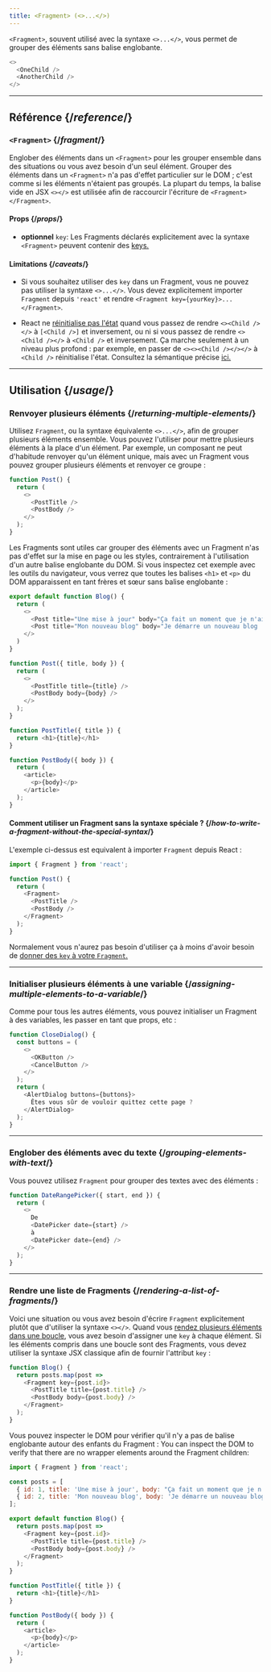 ```yaml
---
title: <Fragment> (<>...</>)
---
```


<Intro>

`<Fragment>`, souvent utilisé avec la syntaxe `<>...</>`, vous permet de grouper des éléments sans balise englobante.

```js
<>
  <OneChild />
  <AnotherChild />
</>
```

</Intro>

<InlineToc />

---

## Référence {/*reference*/}

### `<Fragment>` {/*fragment*/}

Englober des éléments dans un `<Fragment>` pour les grouper ensemble dans des situations ou vous avez besoin d'un seul élément. Grouper des éléments dans un `<Fragment>` n'a pas d'effet particulier sur le DOM ; c'est comme si les éléments n'étaient pas groupés. La plupart du temps, la balise vide en JSX `<></>` est utilisée afin de raccourcir l'écriture de `<Fragment></Fragment>`.

#### Props {/*props*/}

- **optionnel** `key`: Les Fragments déclarés explicitement avec la syntaxe `<Fragment>` peuvent contenir des [keys.](/learn/rendering-lists#keeping-list-items-in-order-with-key)

#### Limitations {/*caveats*/}

- Si vous souhaitez utiliser des `key` dans un Fragment, vous ne pouvez pas utiliser la syntaxe `<>...</>`. Vous devez explicitement importer `Fragment` depuis `'react'` et rendre `<Fragment key={yourKey}>...</Fragment>`.

- React ne [réinitialise pas l'état](/learn/preserving-and-resetting-state) quand vous passez de rendre `<><Child /></>` à `[<Child />]` et inversement, ou ni si vous passez de rendre `<><Child /></>` à `<Child />` et inversement. Ça marche seulement à un niveau plus profond : par exemple, en passer de `<><><Child /></></>` à `<Child />` réinitialise l'état. Consultez la sémantique précise [ici.](https://gist.github.com/clemmy/b3ef00f9507909429d8aa0d3ee4f986b)

---

## Utilisation {/*usage*/}

### Renvoyer plusieurs éléments {/*returning-multiple-elements*/}

Utilisez `Fragment`, ou la syntaxe équivalente `<>...</>`, afin de grouper plusieurs éléments ensemble. Vous pouvez l'utiliser pour mettre plusieurs éléments à la place d'un élément. Par exemple, un composant ne peut d'habitude renvoyer qu'un élément unique, mais avec un Fragment vous pouvez grouper plusieurs éléments et renvoyer ce groupe :

```js {3,6}
function Post() {
  return (
    <>
      <PostTitle />
      <PostBody />
    </>
  );
}
```

Les Fragments sont utiles car grouper des éléments avec un Fragment n'as pas d'effet sur la mise en page ou les styles, contrairement à l'utilisation d'un autre balise englobante du DOM. Si vous inspectez cet exemple avec les outils du navigateur, vous verrez que toutes les balises `<h1>` et `<p>` du DOM apparaissent en tant frères et sœur sans balise englobante :

<Sandpack>

```js
export default function Blog() {
  return (
    <>
      <Post title="Une mise à jour" body="Ça fait un moment que je n'ai pas posté..." />
      <Post title="Mon nouveau blog" body="Je démarre un nouveau blog !" />
    </>
  )
}

function Post({ title, body }) {
  return (
    <>
      <PostTitle title={title} />
      <PostBody body={body} />
    </>
  );
}

function PostTitle({ title }) {
  return <h1>{title}</h1>
}

function PostBody({ body }) {
  return (
    <article>
      <p>{body}</p>
    </article>
  );
}
```

</Sandpack>

<DeepDive>

#### Comment utiliser un Fragment sans la syntaxe spéciale ? {/*how-to-write-a-fragment-without-the-special-syntax*/}

L'exemple ci-dessus est equivalent à importer `Fragment` depuis React :

```js {1,5,8}
import { Fragment } from 'react';

function Post() {
  return (
    <Fragment>
      <PostTitle />
      <PostBody />
    </Fragment>
  );
}
```

Normalement vous n'aurez pas besoin d'utiliser ça à moins d'avoir besoin de [donner des `key` à votre `Fragment`.](#rendering-a-list-of-fragments)

</DeepDive>

---

### Initialiser plusieurs éléments à une variable {/*assigning-multiple-elements-to-a-variable*/}

Comme pour tous les autres éléments, vous pouvez initialiser un Fragment à des variables, les passer en tant que props, etc :

```js
function CloseDialog() {
  const buttons = (
    <>
      <OKButton />
      <CancelButton />
    </>
  );
  return (
    <AlertDialog buttons={buttons}>
      Êtes vous sûr de vouloir quittez cette page ?
    </AlertDialog>
  );
}
```

---

### Englober des éléments avec du texte {/*grouping-elements-with-text*/}

Vous pouvez utilisez `Fragment` pour grouper des textes avec des éléments :

```js
function DateRangePicker({ start, end }) {
  return (
    <>
      De
      <DatePicker date={start} />
      à
      <DatePicker date={end} />
    </>
  );
}
```

---

### Rendre une liste de Fragments {/*rendering-a-list-of-fragments*/}

Voici une situation ou vous avez besoin d'écrire `Fragment` explicitement plutôt que d'utiliser la syntaxe `<></>`. Quand vous [rendez plusieurs éléments dans une boucle](/learn/rendering-lists), vous avez besoin d'assigner une `key` à chaque élément. Si les éléments compris dans une boucle sont des Fragments, vous devez utiliser la syntaxe JSX classique afin de fournir l'attribut `key` :

```js {3,6}
function Blog() {
  return posts.map(post =>
    <Fragment key={post.id}>
      <PostTitle title={post.title} />
      <PostBody body={post.body} />
    </Fragment>
  );
}
```

Vous pouvez inspecter le DOM pour vérifier qu'il n'y a pas de balise englobante autour des enfants du Fragment :
You can inspect the DOM to verify that there are no wrapper elements around the Fragment children:

<Sandpack>

```js
import { Fragment } from 'react';

const posts = [
  { id: 1, title: 'Une mise à jour', body: "Ça fait un moment que je n'ai pas posté..." },
  { id: 2, title: 'Mon nouveau blog', body: 'Je démarre un nouveau blog !' }
];

export default function Blog() {
  return posts.map(post =>
    <Fragment key={post.id}>
      <PostTitle title={post.title} />
      <PostBody body={post.body} />
    </Fragment>
  );
}

function PostTitle({ title }) {
  return <h1>{title}</h1>
}

function PostBody({ body }) {
  return (
    <article>
      <p>{body}</p>
    </article>
  );
}
```

</Sandpack>
